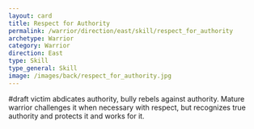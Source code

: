 ```yaml
---
layout: card
title: Respect for Authority
permalink: /warrior/direction/east/skill/respect_for_authority
archetype: Warrior
category: Warrior
direction: East
type: Skill
type_general: Skill
image: /images/back/respect_for_authority.jpg
---
```

#draft victim abdicates authority, bully rebels against authority. Mature warrior challenges it when necessary with respect, but recognizes true authority and protects it and works for it. 
